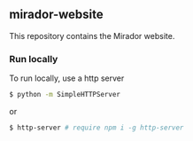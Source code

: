 ## mirador-website

This repository contains the Mirador website.

### Run locally

To run locally, use a http server
```sh
$ python -m SimpleHTTPServer
```

or

```sh
$ http-server # require npm i -g http-server
``` 


